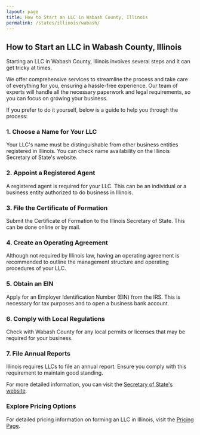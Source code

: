 ```yaml
---
layout: page
title: How to Start an LLC in Wabash County, Illinois
permalink: /states/illinois/wabash/
---
```


<h2>How to Start an LLC in Wabash County, Illinois</h2>

<p>Starting an LLC in Wabash County, Illinois involves several steps and it can get tricky at times.</p>

<p>We offer comprehensive services to streamline the process and take care of everything for you, ensuring a hassle-free experience. Our team of experts will handle all the necessary paperwork and legal requirements, so you can focus on growing your business.</p>

<p>If you prefer to do it yourself, below is a guide to help you through the process:</p>

<h3>1. Choose a Name for Your LLC</h3>
<p>Your LLC's name must be distinguishable from other business entities registered in Illinois. You can check name availability on the Illinois Secretary of State's website.</p>

<h3>2. Appoint a Registered Agent</h3>
<p>A registered agent is required for your LLC. This can be an individual or a business entity authorized to do business in Illinois.</p>

<h3>3. File the Certificate of Formation</h3>
<p>Submit the Certificate of Formation to the Illinois Secretary of State. This can be done online or by mail.</p>

<h3>4. Create an Operating Agreement</h3>
<p>Although not required by Illinois law, having an operating agreement is recommended to outline the management structure and operating procedures of your LLC.</p>

<h3>5. Obtain an EIN</h3>
<p>Apply for an Employer Identification Number (EIN) from the IRS. This is necessary for tax purposes and to open a business bank account.</p>

<h3>6. Comply with Local Regulations</h3>
<p>Check with Wabash County for any local permits or licenses that may be required for your business.</p>

<h3>7. File Annual Reports</h3>
<p>Illinois requires LLCs to file an annual report. Ensure you comply with this requirement to maintain good standing.</p>

<p>For more detailed information, you can visit the <a href="https://www.sos.illinois.gov/">Secretary of State's website</a>.</p>

<h3>Explore Pricing Options</h3>
<p>For detailed pricing information on forming an LLC in Illinois, visit the <a href="{ '/new-pricing/' | relative_url }">Pricing Page</a>.</p>

